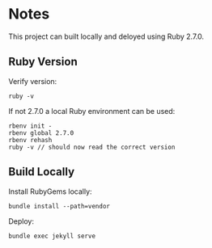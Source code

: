# Notes 
This project can built locally and deloyed using Ruby 2.7.0.

## Ruby Version
Verify version:
```
ruby -v
```

If not 2.7.0 a local Ruby environment can be used: 
```
rbenv init -
rbenv global 2.7.0
rbenv rehash
ruby -v // should now read the correct version
```

## Build Locally
Install RubyGems locally:
```
bundle install --path=vendor
```

Deploy:
```
bundle exec jekyll serve
```